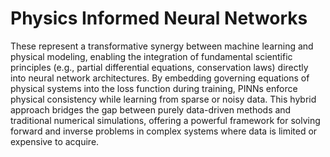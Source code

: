 # Physics Informed Neural Networks

These represent a transformative synergy between machine learning and physical modeling, enabling the integration of fundamental scientific principles (e.g., partial differential equations, conservation laws) directly into neural network architectures. By embedding governing equations of physical systems into the loss function during training, PINNs enforce physical consistency while learning from sparse or noisy data. This hybrid approach bridges the gap between purely data-driven methods and traditional numerical simulations, offering a powerful framework for solving forward and inverse problems in complex systems where data is limited or expensive to acquire.

